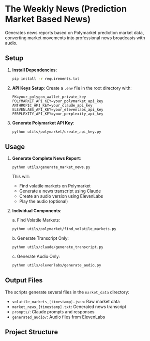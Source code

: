 # The Weekly News (Prediction Market Based News)

Generates news reports based on Polymarket prediction market data, converting market movements into professional news broadcasts with audio.

## Setup

1. **Install Dependencies**:
   ```bash
   pip install -r requirements.txt
   ```

2. **API Keys Setup**:
   Create a `.env` file in the root directory with:
   ```
   PK=your_polygon_wallet_private_key
   POLYMARKET_API_KEY=your_polymarket_api_key
   ANTHROPIC_API_KEY=your_claude_api_key
   ELEVENLABS_API_KEY=your_elevenlabs_api_key
   PERPLEXITY_API_KEY=your_perplexity_api_key
   ```

3. **Generate Polymarket API Key**:
   ```bash
   python utils/polymarket/create_api_key.py
   ```

## Usage

1. **Generate Complete News Report**:
   ```bash
   python utils/generate_market_news.py
   ```
   This will:
   - Find volatile markets on Polymarket
   - Generate a news transcript using Claude
   - Create an audio version using ElevenLabs
   - Play the audio (optional)

2. **Individual Components**:

   a. Find Volatile Markets:
   ```bash
   python utils/polymarket/find_volatile_markets.py
   ```

   b. Generate Transcript Only:
   ```bash
   python utils/claude/generate_transcript.py
   ```

   c. Generate Audio Only:
   ```bash
   python utils/elevenlabs/generate_audio.py
   ```

## Output Files

The scripts generate several files in the `market_data` directory:
- `volatile_markets_[timestamp].json`: Raw market data
- `market_news_[timestamp].txt`: Generated news transcript
- `prompts/`: Claude prompts and responses
- `generated_audio/`: Audio files from ElevenLabs

## Project Structure
